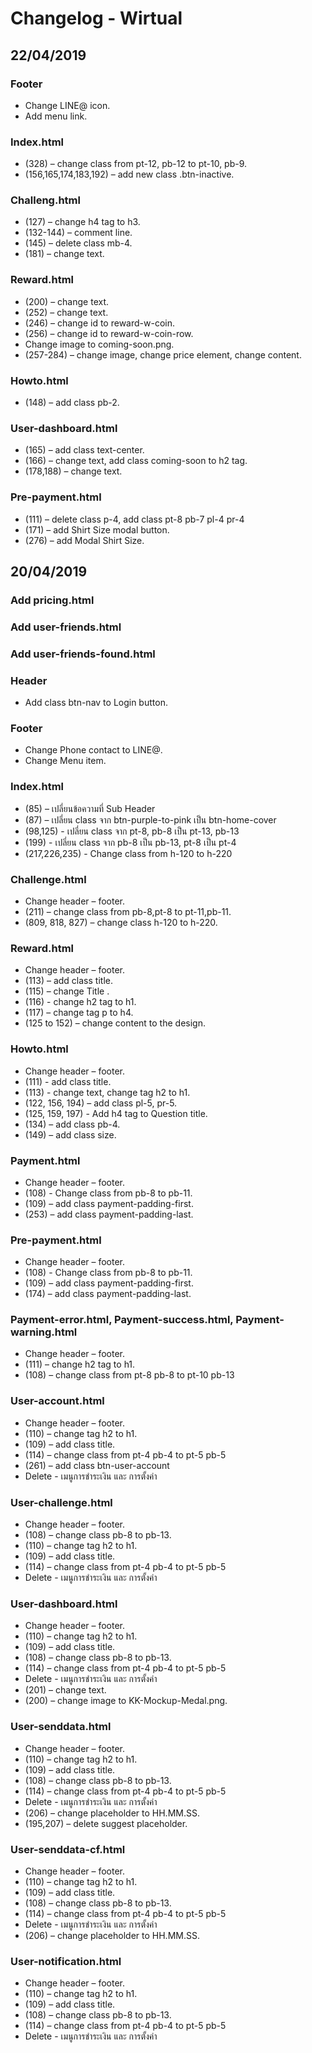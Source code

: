 # Changelog - Wirtual

## 22/04/2019
### Footer
-	Change LINE@ icon.
-	Add menu link.
### Index.html
-	(328) – change class from pt-12, pb-12 to pt-10, pb-9.
-	(156,165,174,183,192) – add new class .btn-inactive.
### Challeng.html
-	(127) – change h4 tag to h3.
-	(132-144) – comment line.
-	(145) – delete class mb-4.
-	(181) – change text.
### Reward.html
-	(200) – change text.
-	(252) – change text.
-	(246) – change id to reward-w-coin.
-	(256) – change id to reward-w-coin-row.
-	Change image to coming-soon.png.
-	(257-284) – change image, change price element, change content.
### Howto.html
-	(148) – add class pb-2.
### User-dashboard.html
-	(165) – add class text-center.
-	(166) – change text, add class coming-soon to h2 tag.
-	(178,188) – change text.
### Pre-payment.html
-	(111) – delete class p-4, add class pt-8 pb-7 pl-4 pr-4
-	(171) – add Shirt Size modal button.
-	(276) – add Modal Shirt Size.


## 20/04/2019
### Add pricing.html
### Add user-friends.html
### Add user-friends-found.html
### Header
- Add class btn-nav to Login button.
### Footer
-	Change Phone contact to LINE@.
-	Change Menu item.
### Index.html
-	(85) – เปลี่ยนข้อความที่ Sub Header
-	(87) – เปลี่ยน class จาก btn-purple-to-pink เป็น btn-home-cover
-	(98,125) - เปลี่ยน class จาก pt-8, pb-8 เป็น pt-13, pb-13
-	(199) - เปลี่ยน class จาก pb-8 เป็น pb-13, pt-8 เป็น pt-4
-	(217,226,235) - Change class from h-120 to h-220
### Challenge.html
-	Change header – footer.
-	(211) – change class from pb-8,pt-8 to pt-11,pb-11.
-	(809, 818, 827) – change class h-120 to h-220.
### Reward.html
-	Change header – footer.
-	(113) – add class title.
-	(115) – change Title .
-	(116) - change h2 tag to h1.
-	(117) – change tag p to h4.
-	(125 to 152) – change content to the design.
### Howto.html
-	Change header – footer.
-	(111) - add class title.
-	(113) - change text, change tag h2 to h1.
-	(122, 156, 194) – add class pl-5, pr-5.
-	(125, 159, 197) - Add h4 tag to Question title.
-	(134) – add class pb-4.
-	(149) – add class size.
### Payment.html
-	Change header – footer.
-	(108) - Change class from pb-8 to pb-11.
-	(109) – add class payment-padding-first.
-	(253) – add class payment-padding-last.
### Pre-payment.html
-	Change header – footer.
-	(108) - Change class from pb-8 to pb-11.
-	(109) – add class payment-padding-first.
-	(174) – add class payment-padding-last.
### Payment-error.html, Payment-success.html, Payment-warning.html
-	Change header – footer.
-	(111) – change h2 tag to h1.
-	(108) – change class from pt-8 pb-8 to pt-10 pb-13
### User-account.html
-	Change header – footer.
-	(110) – change tag h2 to h1.
-	(109) – add class title.
-	(114) – change class from pt-4 pb-4 to pt-5 pb-5
-	(261) – add class btn-user-account
-	Delete - เมนูการชำระเงิน และ การตั้งค่า
### User-challenge.html
-	Change header – footer.
-	(108) – change class pb-8 to pb-13.
-	(110) – change tag h2 to h1.
-	(109) – add class title.
-	(114) – change class from pt-4 pb-4 to pt-5 pb-5
-	Delete - เมนูการชำระเงิน และ การตั้งค่า
### User-dashboard.html
-	Change header – footer.
-	(110) – change tag h2 to h1.
-	(109) – add class title.
-	(108) – change class pb-8 to pb-13.
-	(114) – change class from pt-4 pb-4 to pt-5 pb-5
-	Delete - เมนูการชำระเงิน และ การตั้งค่า
-	(201) – change text.
-	(200) – change image to KK-Mockup-Medal.png.
### User-senddata.html
-	Change header – footer.
-	(110) – change tag h2 to h1.
-	(109) – add class title.
-	(108) – change class pb-8 to pb-13.
-	(114) – change class from pt-4 pb-4 to pt-5 pb-5
-	Delete - เมนูการชำระเงิน และ การตั้งค่า
-	(206) – change placeholder to HH.MM.SS.
-	(195,207) – delete suggest placeholder.
### User-senddata-cf.html
-	Change header – footer.
-	(110) – change tag h2 to h1.
-	(109) – add class title.
-	(108) – change class pb-8 to pb-13.
-	(114) – change class from pt-4 pb-4 to pt-5 pb-5
-	Delete - เมนูการชำระเงิน และ การตั้งค่า
-	(206) – change placeholder to HH.MM.SS.
### User-notification.html	
-	Change header – footer.
-	(110) – change tag h2 to h1.
-	(109) – add class title.
-	(108) – change class pb-8 to pb-13.
-	(114) – change class from pt-4 pb-4 to pt-5 pb-5
-	Delete - เมนูการชำระเงิน และ การตั้งค่า


